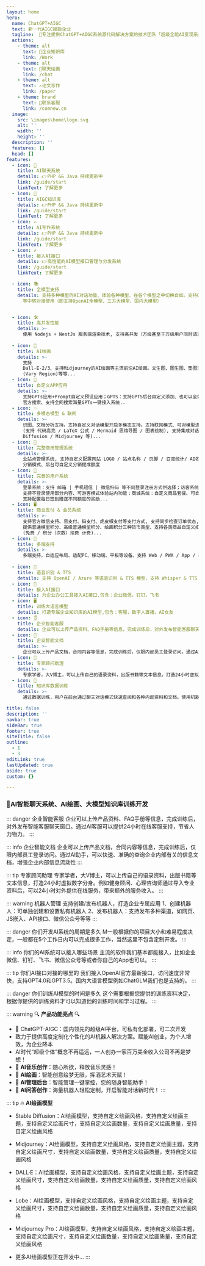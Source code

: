 ```yaml
---
layout: home
hero:
  name: ChatGPT+AIGC
  text: 新一代AIGC赋能企业
  tagline:  🚀专注提供ChatGPT+AIGC系统源代码解决方案的技术团队「超级全能AI变现系统」「AI聊天绘画系统」「AI论文写作系统」拥有PHP和Java两种语言版本，技术实力强，系统体验好支持私有部署，专业团队、售后无忧
  actions:
    - theme: alt
      text: 🤖企业知识库
      link: /Work
    - theme: alt
      text: 🎨聊天绘画
      link: /chat
    - theme: alt
      text: ✍论文写作
      link: /paper
    - theme: brand
      text: 🎉联系客服
      link: /comnew.cn
  image:
    src: \images\home\logo.svg
    alt: ''
    width: ''
    height: ''
  description: ''
  features: []
  head: []
features:
  - icon: 💬
    title: AI聊天系统
    details: 👉PHP && Java 持续更新中
    link: /guide/start
    linkText: 了解更多
  - icon: 🎨
    title: AIGC知识库
    details: 👉PHP && Java 持续更新中
    link: /guide/start
    linkText: 了解更多
  - icon: ✍
    title: AI写作系统
    details: 👉PHP && Java 持续更新中
    link: /guide/start
    linkText: 了解更多
  - icon: ✔️
    title: 接入AI接口
    details: 👉高性能的AI模型接口管理与分发系统
    link: /guide/start
    linkText: 了解更多

  - icon: 📚
    title: 全模型支持
    details: 支持多种模型的AI对话功能、体验各种模型、在各个模型之中切换自如。支持OpenAI官方API + One API
      等中转对接使用（即支持OpenAI全模型、三方大模型、国内大模型）


  - icon: 🛠️
    title: 高并发性能
    details: >-
      使用 Nodejs + NestJs 服务端渲染技术, 支持高并发（万级甚至千万级用户同时请求使用）；提供更高的可用性和稳定性。支持任何
  
  - icon: 🤖️
    title: AI绘画
    details: >-
      支持
      Dall-E-2/3、支持Midjourney的AI绘画等主流前沿AI绘画。文生图、图生图、垫图混图、角色一致参考图、风格一致参考图生成等、AI换脸、图片混合、局部重绘
      (Vary Region)等等...
  - icon: 🎉
    title: 自定义APP应用
    details: >-
      支持GPTs应用+Prompt自定义预设应用；GPTS：支持GPTS后台自定义添加、也可以全站搜索 =
      官方搜索、支持全网搜索海量GPTs一键接入系统..
  - icon: ✨
    title: 多模态模型 & 联网
    details: >-
      识图、文档分析支持。支持自定义对话模型开启多模态支持。支持联网模式、可对模型进行扩展搜索当前网络实时内容总结；强大 Markdown 语法支持
      (支持 代码高亮 / LaTeX 公式 / Mermaid 思维导图 / 图表绘制), 支持集成对话绘图模型 (DALL-E / Stable
      Diffusion / Midjourney 等)...
  - icon: 🎨
    title: 完整商用管理系统
    details: >-
      业站点管理系统, 支持自定义配置网站 LOGO / 站点名称 / 页脚 / 百度统计/ AI名称 / 版权信息/ 联系方式 / 站点公告 /提示欢迎语等多种内容等多种内容;支持设置用户初始点数, 单独用户群配置 ；代理分销：支持 A + B
      分销模式、后台可自定义分销提成额度
  - icon: 🚥
    title: 完善的用户系统
    details: >-
      登录系统：支持 邮箱 | 手机短信 | 微信扫码 等不同登录注册方式供选择；访客系统：
      支持不登录使用部分内容、可游客模式体验站内功能；商城系统：自定义商品套餐、可自定义生成永久套餐、限时套餐；签到系统：
      支持配置每日签到赠送不同额度的奖励...
  - icon: 🖥️
    title: 商业支付 & 会员系统
    details: >-
      支持官方微信支持、易支付、码支付、虎皮椒支付等支付方式, 支持同步检查订单状态, 支持订单搜索和管理； 会员系统：
      提供普通模型积分、高级普通模型积分、绘画积分三种货币类型、支持各类商品自定义扣费模式与额度。支持自定义模型扣除费用类型、多种计费方式：按时间限制、无时间限制、自定义组合套餐设置
      (免费 / 积分（次数）扣费 计费)...
  - icon: 📝
    title: 多端支持
    details: >-
      多端支持，自适应布局、适配PC、移动端、平板等设备。支持 Web / PWA / App / 小程序, UI 移动端适配
      
  - icon: 🏅
    title: 语音识别 & TTS
    details: 支持 OpenAI / Azure 等语音识别 & TTS 模型，支持 Whisper & TTS 格式中转；支持TTS对话输入回复模式...
  - icon: 💸
    title: 接入AI接口
    details: 为企业办公工具接入AI接口,包含：企业微信，钉钉，飞书
  - icon: 🖥
    title: 训练大语言模型
    details: 打造专属企业知识库的AI模型,包含：客服，数字人直播，AI女友
  - icon: 👂
    title: 企业智能客服
    details: 企业可以上传产品资料、FAQ手册等信息，完成训练后，对外发布智能客服聊天窗口。通过AI客服可以提供24小时在线客服支持，节省人力物力
  - icon: 🚀
    title: 企业智能文档
    details: >-
      企业可以上传产品文档，合同内容等信息，完成训练后，仅限内部员工登录访问。通过AI助手，可以快速、准确的查询企业内部有关的信息文档，增强企业内部信息流动性
  - icon: 📝
    title: 专家顾问助理
    details: >-
      专家学者，大V博主，可以上传自己的语录资料，出版书籍等文本信息，打造24小时虚拟数字分身。例如健身顾问、心理咨询师通过导入专业资料后，可以24小时对外提供在线服务，带来额外的服务收入
  - icon: 📝
    title: 知识库数据训练
    details: >-
      通过数据训练，用户在前台通过聊天对话模式快速查阅和各种内部资料和文档。使用机器学习技术，让系统自动学习并优化知识库中的知识，提高知识库的准确性和智能性

title: false 
description: ''
navbar: true
sideBar: true
footer: true
siteTitle: false
outline:
  - 1
  - 3
editLink: true
lastUpdated: true
aside: true
custom: {}

---
```


### 🚀AI智能聊天系统、AI绘画、大模型知识库训练开发

::: danger 企业智能客服
企业可以上传产品资料、FAQ手册等信息，完成训练后，对外发布智能客服聊天窗口。通过AI客服可以提供24小时在线客服支持，节省人力物力。
:::

::: info 企业智能文档
企业可以上传产品文档，合同内容等信息，完成训练后，仅限内部员工登录访问。通过AI助手，可以快速、准确的查询企业内部有关的信息文档，增强企业内部信息流动性
:::

::: tip 专家顾问助理
专家学者，大V博主，可以上传自己的语录资料，出版书籍等文本信息，打造24小时虚拟数字分身。例如健身顾问、心理咨询师通过导入专业资料后，可以24小时对外提供在线服务，带来额外的服务收入。
:::

::: warning 机器人管理
支持创建/发布机器人，打造企业专属应用
1、创建机器人：可单独创建和设置私有机器人
2、发布机器人：支持发布多种渠道，如网页、JS嵌入、API接口、微信公众号等等
:::

::: danger 你们开发AI系统的周期是多久
M一般根据你的项目大小和难易程度决定，一般都在5个工作日内可以完成很多工作，当然这里不包含定制开发。
:::

::: info 你们的AI系统可以接入哪些场景
主流的软件我们基本都能接入，比如企业微信、钉钉、飞书、微信公众号等或者你自己的App也可以。
:::

::: tip 你们AI接口对接的哪里的
我们接入OpenAI官方最新接口，访问速度非常快，支持GPT4.0和GPT3.5。国内大语言模型例如ChatGLM我们也是支持的。
:::

::: danger 你们训练AI模型的时间是多久
这个需要根据您提供的训练资料决定，根据你提供的训练资料才可以知道他的训练时间和学习过程。
:::

::: warning 🔍 **产品功能亮点** 🔍

- 🌟 ChatGPT-AIGC：国内领先的超级AI平台，可私有化部署，可二次开发
- 致力于提供高度定制化个性化的AI机器人解决方案。赋能AI创业，为个人增效，为企业降本
- AI时代“超级个体”概念不再遥远，一人创办一家百万美金收入公司不再是梦想！
- 🎵 **AI音乐创作**：随心所欲，释放音乐灵感！
- 🎨 **AI绘画**：智能创意绘梦无限，挥洒艺术天赋！
- 🔄 **AI管理后台**：智能管理一键掌控，您的随身智能助手！
- 🤖 **AI问答创作**：海量机器人轻松定制，开启智能对话新时代！
  :::


::: tip 🔥 **AI绘画模型** 
- Stable Diffusion：AI绘画模型，支持自定义绘画风格，支持自定义绘画主题，支持自定义绘画尺寸，支持自定义绘画数量，支持自定义绘画质量，支持自定义绘画风格

- Midjourney：AI绘画模型，支持自定义绘画风格，支持自定义绘画主题，支持自定义绘画尺寸，支持自定义绘画数量，支持自定义绘画质量，支持自定义绘画风格

- DALL·E：AI绘画模型，支持自定义绘画风格，支持自定义绘画主题，支持自定义绘画尺寸，支持自定义绘画数量，支持自定义绘画质量，支持自定义绘画风格

- Lobe：AI绘画模型，支持自定义绘画风格，支持自定义绘画主题，支持自定义绘画尺寸，支持自定义绘画数量，支持自定义绘画质量，支持自定义绘画风格

- Midjourney Pro：AI绘画模型，支持自定义绘画风格，支持自定义绘画主题，支持自定义绘画尺寸，支持自定义绘画数量，支持自定义绘画质量，支持自定义绘画风格

- 更多AI绘画模型正在开发中...
  :::
